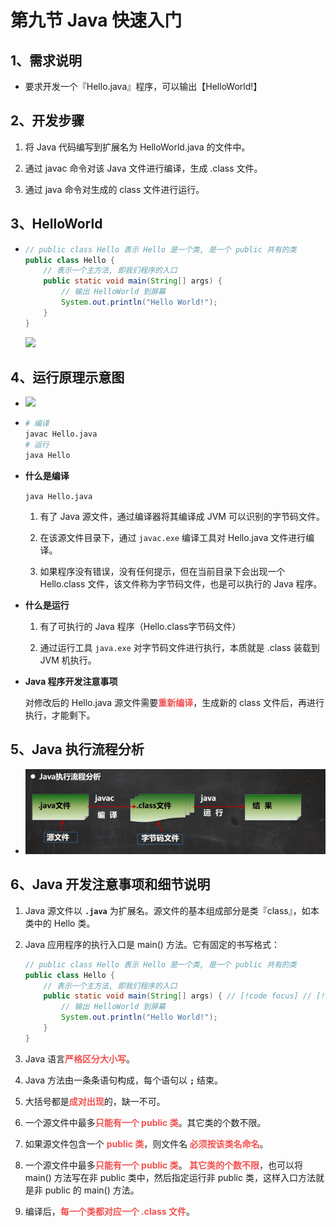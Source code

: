 # 第九节 Java 快速入门

## 1、需求说明

- 要求开发一个『Hello.java』程序，可以输出【HelloWorld!】

## 2、开发步骤

1. 将 Java 代码编写到扩展名为 HelloWorld.java 的文件中。

2. 通过 javac 命令对该 Java 文件进行编译，生成 .class 文件。

3. 通过 java 命令对生成的 class 文件进行运行。

## 3、HelloWorld

- ```java
  // public class Hello 表示 Hello 是一个类, 是一个 public 共有的类
  public class Hello {
      // 表示一个主方法, 即我们程序的入口
      public static void main(String[] args) {
          // 输出 HelloWorld 到屏幕
          System.out.println("Hello World!");
      }
  }
  ```

  ![](https://raw.githubusercontent.com/wehome-h/typora-images-repository/main/images/20240413173219.png)

## 4、运行原理示意图

- ![](https://raw.githubusercontent.com/wehome-h/typora-images-repository/main/images/20240413171657.png)

- ```sh
  # 编译
  javac Hello.java
  # 运行
  java Hello
  ```

- **什么是编译**

  `java Hello.java`

    1. 有了 Java 源文件，通过编译器将其编译成 JVM 可以识别的字节码文件。

    2. 在该源文件目录下，通过 `javac.exe` 编译工具对 Hello.java 文件进行编译。

    3. 如果程序没有错误，没有任何提示，但在当前目录下会出现一个 Hello.class 文件，该文件称为字节码文件，也是可以执行的 Java
       程序。

- **什么是运行**

    1. 有了可执行的 Java 程序（Hello.class字节码文件）

    2. 通过运行工具 `java.exe` 对字节码文件进行执行，本质就是 .class 装载到 JVM 机执行。

- **Java 程序开发注意事项**

  对修改后的 Hello.java 源文件需要<strong style="color: #f3514f;">重新编译</strong>，生成新的 class 文件后，再进行执行，才能剩下。

## 5、Java 执行流程分析

- ![](https://raw.githubusercontent.com/wehome-h/typora-images-repository/main/images/20240413174442.png)

## 6、Java 开发注意事项和细节说明

1. Java 源文件以 **`.java`** 为扩展名。源文件的基本组成部分是类『class』，如本类中的 Hello 类。

2. Java 应用程序的执行入口是 main() 方法。它有固定的书写格式：

    ```java
    // public class Hello 表示 Hello 是一个类, 是一个 public 共有的类
    public class Hello {
        // 表示一个主方法, 即我们程序的入口
        public static void main(String[] args) { // [!code focus] // [!code highlight]
            // 输出 HelloWorld 到屏幕
            System.out.println("Hello World!");
        }
    }
    ```

3. Java 语言<strong style="color: #f3514f;">严格区分大小写</strong>。

4. Java 方法由一条条语句构成，每个语句以 **`;`** 结束。

5. 大括号都是<strong style="color: #f3514f;">成对出现</strong>的，缺一不可。

6. 一个源文件中最多<strong style="color: #f3514f;">只能有一个 public 类</strong>。其它类的个数不限。

7. 如果源文件包含一个 <strong style="color: #f3514f;">public 类</strong>，则文件名<strong style="color: #f3514f;">
   必须按该类名命名</strong>。

8. 一个源文件中最多<strong style="color: #f3514f">只能有一个 public 类</strong>。<strong style="color: #f3514f;">
   其它类的个数不限</strong>，也可以将 main() 方法写在非 public 类中，然后指定运行非 public 类，这样入口方法就是非 public 的
   main() 方法。

9. 编译后，<strong style="color: #f3514f;">每一个类都对应一个 .class 文件</strong>。
